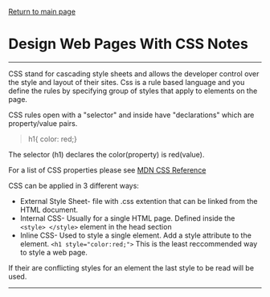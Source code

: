 [Return to main page](https://KrisDunning.github.io/reading-notes/)

# Design Web Pages With CSS Notes

*****

CSS stand for cascading style sheets and allows the developer control over the style and layout of their sites. Css is a rule based language and you define the rules by specifying group of styles that apply to elements on the page. 

CSS rules open with a "selector" and inside have "declarations" which are property/value pairs.

>h1{ color: red;}

The selector (h1) declares the color(property) is red(value).  

For a list of CSS properties please see <a href="https://developer.mozilla.org/en-US/docs/Web/CSS/Reference">MDN CSS Reference</a>  

CSS can be applied in 3 different ways:

- External Style Sheet- file with .css extention that can be linked from the HTML document.  
- Internal CSS- Usually for a single HTML page. Defined inside the `<style> </style>` element in the head section  
- Inline CSS- Used to style a single element. Add a style attribute to the element. `<h1 style="color:red;">` This is the least reccommended way to style a web page.  

If their are conflicting styles for an element the last style to be read will be used.  

*****
